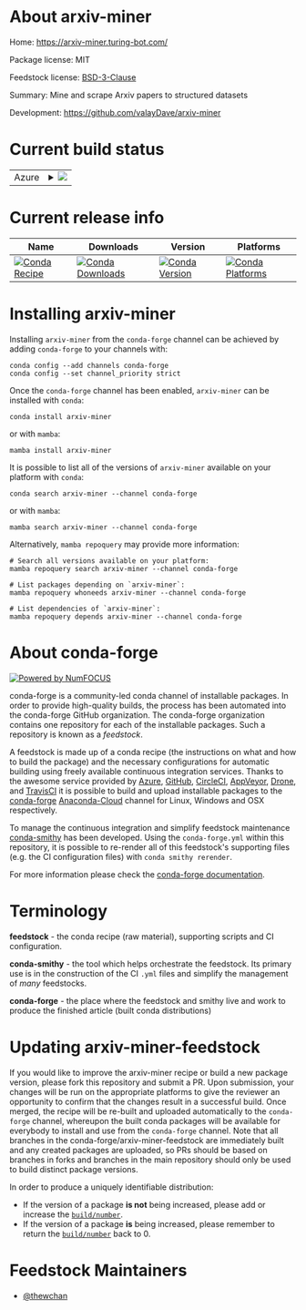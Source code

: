 About arxiv-miner
=================

Home: https://arxiv-miner.turing-bot.com/

Package license: MIT

Feedstock license: [BSD-3-Clause](https://github.com/conda-forge/arxiv-miner-feedstock/blob/main/LICENSE.txt)

Summary: Mine and scrape Arxiv papers to structured datasets

Development: https://github.com/valayDave/arxiv-miner

Current build status
====================


<table>
    
  <tr>
    <td>Azure</td>
    <td>
      <details>
        <summary>
          <a href="https://dev.azure.com/conda-forge/feedstock-builds/_build/latest?definitionId=16929&branchName=main">
            <img src="https://dev.azure.com/conda-forge/feedstock-builds/_apis/build/status/arxiv-miner-feedstock?branchName=main">
          </a>
        </summary>
        <table>
          <thead><tr><th>Variant</th><th>Status</th></tr></thead>
          <tbody><tr>
              <td>linux_64_python3.7.____cpython</td>
              <td>
                <a href="https://dev.azure.com/conda-forge/feedstock-builds/_build/latest?definitionId=16929&branchName=main">
                  <img src="https://dev.azure.com/conda-forge/feedstock-builds/_apis/build/status/arxiv-miner-feedstock?branchName=main&jobName=linux&configuration=linux_64_python3.7.____cpython" alt="variant">
                </a>
              </td>
            </tr><tr>
              <td>linux_64_python3.8.____cpython</td>
              <td>
                <a href="https://dev.azure.com/conda-forge/feedstock-builds/_build/latest?definitionId=16929&branchName=main">
                  <img src="https://dev.azure.com/conda-forge/feedstock-builds/_apis/build/status/arxiv-miner-feedstock?branchName=main&jobName=linux&configuration=linux_64_python3.8.____cpython" alt="variant">
                </a>
              </td>
            </tr><tr>
              <td>linux_64_python3.9.____cpython</td>
              <td>
                <a href="https://dev.azure.com/conda-forge/feedstock-builds/_build/latest?definitionId=16929&branchName=main">
                  <img src="https://dev.azure.com/conda-forge/feedstock-builds/_apis/build/status/arxiv-miner-feedstock?branchName=main&jobName=linux&configuration=linux_64_python3.9.____cpython" alt="variant">
                </a>
              </td>
            </tr><tr>
              <td>osx_64_python3.7.____cpython</td>
              <td>
                <a href="https://dev.azure.com/conda-forge/feedstock-builds/_build/latest?definitionId=16929&branchName=main">
                  <img src="https://dev.azure.com/conda-forge/feedstock-builds/_apis/build/status/arxiv-miner-feedstock?branchName=main&jobName=osx&configuration=osx_64_python3.7.____cpython" alt="variant">
                </a>
              </td>
            </tr><tr>
              <td>osx_64_python3.8.____cpython</td>
              <td>
                <a href="https://dev.azure.com/conda-forge/feedstock-builds/_build/latest?definitionId=16929&branchName=main">
                  <img src="https://dev.azure.com/conda-forge/feedstock-builds/_apis/build/status/arxiv-miner-feedstock?branchName=main&jobName=osx&configuration=osx_64_python3.8.____cpython" alt="variant">
                </a>
              </td>
            </tr><tr>
              <td>osx_64_python3.9.____cpython</td>
              <td>
                <a href="https://dev.azure.com/conda-forge/feedstock-builds/_build/latest?definitionId=16929&branchName=main">
                  <img src="https://dev.azure.com/conda-forge/feedstock-builds/_apis/build/status/arxiv-miner-feedstock?branchName=main&jobName=osx&configuration=osx_64_python3.9.____cpython" alt="variant">
                </a>
              </td>
            </tr>
          </tbody>
        </table>
      </details>
    </td>
  </tr>
</table>

Current release info
====================

| Name | Downloads | Version | Platforms |
| --- | --- | --- | --- |
| [![Conda Recipe](https://img.shields.io/badge/recipe-arxiv--miner-green.svg)](https://anaconda.org/conda-forge/arxiv-miner) | [![Conda Downloads](https://img.shields.io/conda/dn/conda-forge/arxiv-miner.svg)](https://anaconda.org/conda-forge/arxiv-miner) | [![Conda Version](https://img.shields.io/conda/vn/conda-forge/arxiv-miner.svg)](https://anaconda.org/conda-forge/arxiv-miner) | [![Conda Platforms](https://img.shields.io/conda/pn/conda-forge/arxiv-miner.svg)](https://anaconda.org/conda-forge/arxiv-miner) |

Installing arxiv-miner
======================

Installing `arxiv-miner` from the `conda-forge` channel can be achieved by adding `conda-forge` to your channels with:

```
conda config --add channels conda-forge
conda config --set channel_priority strict
```

Once the `conda-forge` channel has been enabled, `arxiv-miner` can be installed with `conda`:

```
conda install arxiv-miner
```

or with `mamba`:

```
mamba install arxiv-miner
```

It is possible to list all of the versions of `arxiv-miner` available on your platform with `conda`:

```
conda search arxiv-miner --channel conda-forge
```

or with `mamba`:

```
mamba search arxiv-miner --channel conda-forge
```

Alternatively, `mamba repoquery` may provide more information:

```
# Search all versions available on your platform:
mamba repoquery search arxiv-miner --channel conda-forge

# List packages depending on `arxiv-miner`:
mamba repoquery whoneeds arxiv-miner --channel conda-forge

# List dependencies of `arxiv-miner`:
mamba repoquery depends arxiv-miner --channel conda-forge
```


About conda-forge
=================

[![Powered by
NumFOCUS](https://img.shields.io/badge/powered%20by-NumFOCUS-orange.svg?style=flat&colorA=E1523D&colorB=007D8A)](https://numfocus.org)

conda-forge is a community-led conda channel of installable packages.
In order to provide high-quality builds, the process has been automated into the
conda-forge GitHub organization. The conda-forge organization contains one repository
for each of the installable packages. Such a repository is known as a *feedstock*.

A feedstock is made up of a conda recipe (the instructions on what and how to build
the package) and the necessary configurations for automatic building using freely
available continuous integration services. Thanks to the awesome service provided by
[Azure](https://azure.microsoft.com/en-us/services/devops/), [GitHub](https://github.com/),
[CircleCI](https://circleci.com/), [AppVeyor](https://www.appveyor.com/),
[Drone](https://cloud.drone.io/welcome), and [TravisCI](https://travis-ci.com/)
it is possible to build and upload installable packages to the
[conda-forge](https://anaconda.org/conda-forge) [Anaconda-Cloud](https://anaconda.org/)
channel for Linux, Windows and OSX respectively.

To manage the continuous integration and simplify feedstock maintenance
[conda-smithy](https://github.com/conda-forge/conda-smithy) has been developed.
Using the ``conda-forge.yml`` within this repository, it is possible to re-render all of
this feedstock's supporting files (e.g. the CI configuration files) with ``conda smithy rerender``.

For more information please check the [conda-forge documentation](https://conda-forge.org/docs/).

Terminology
===========

**feedstock** - the conda recipe (raw material), supporting scripts and CI configuration.

**conda-smithy** - the tool which helps orchestrate the feedstock.
                   Its primary use is in the construction of the CI ``.yml`` files
                   and simplify the management of *many* feedstocks.

**conda-forge** - the place where the feedstock and smithy live and work to
                  produce the finished article (built conda distributions)


Updating arxiv-miner-feedstock
==============================

If you would like to improve the arxiv-miner recipe or build a new
package version, please fork this repository and submit a PR. Upon submission,
your changes will be run on the appropriate platforms to give the reviewer an
opportunity to confirm that the changes result in a successful build. Once
merged, the recipe will be re-built and uploaded automatically to the
`conda-forge` channel, whereupon the built conda packages will be available for
everybody to install and use from the `conda-forge` channel.
Note that all branches in the conda-forge/arxiv-miner-feedstock are
immediately built and any created packages are uploaded, so PRs should be based
on branches in forks and branches in the main repository should only be used to
build distinct package versions.

In order to produce a uniquely identifiable distribution:
 * If the version of a package **is not** being increased, please add or increase
   the [``build/number``](https://docs.conda.io/projects/conda-build/en/latest/resources/define-metadata.html#build-number-and-string).
 * If the version of a package **is** being increased, please remember to return
   the [``build/number``](https://docs.conda.io/projects/conda-build/en/latest/resources/define-metadata.html#build-number-and-string)
   back to 0.

Feedstock Maintainers
=====================

* [@thewchan](https://github.com/thewchan/)

